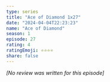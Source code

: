 ```yaml
---
type: series
title: "Ace of Diamond 1x27"
date: "2024-04-04T22:23:23"
name: "Ace of Diamond"
season: 1
episode: 27
rating: 4
ratingEmoji: ⭐️⭐️⭐️⭐️
share: false
---
```


_[No review was written for this episode]_
